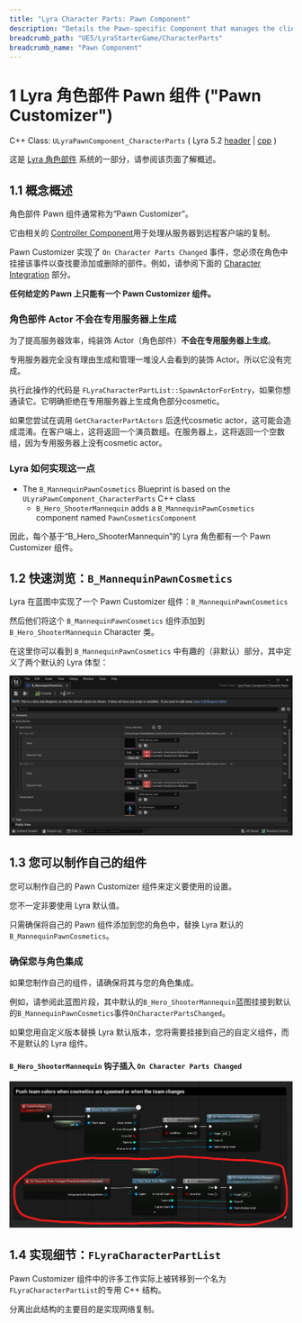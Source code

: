 ```yaml
---
title: "Lyra Character Parts: Pawn Component"
description: "Details the Pawn-specific Component that manages the client-side cosmetics of the Lyra Character Parts system"
breadcrumb_path: "UE5/LyraStarterGame/CharacterParts"
breadcrumb_name: "Pawn Component"
---
```


# 1 Lyra 角色部件 Pawn 组件 ("Pawn Customizer")

C++ Class: `ULyraPawnComponent_CharacterParts`
( Lyra 5.2
 [header](https://github.com/EpicGames/UnrealEngine/blob/5.2/Samples/Games/Lyra/Source/LyraGame/Cosmetics/LyraPawnComponent_CharacterParts.h)
|
 [cpp](https://github.com/EpicGames/UnrealEngine/blob/5.2/Samples/Games/Lyra/Source/LyraGame/Cosmetics/LyraPawnComponent_CharacterParts.cpp)
)

这是 [Lyra 角色部件](/UE5/LyraStarterGame/CharacterParts/) 系统的一部分，请参阅该页面了解概述。

## 1.1 概念概述

角色部件 Pawn 组件通常称为“Pawn Customizer”。

它由相关的 [Controller Component](./ControllerComponent)用于处理从服务器到远程客户端的复制。

Pawn Customizer 实现了 `On Character Parts Changed` 事件，您必须在角色中挂接该事件以查找要添加或删除的部件。例如，请参阅下面的 [Character Integration](#CharacterIntegration)
部分。

**任何给定的 Pawn 上只能有一个 Pawn Customizer 组件。**

### 角色部件 Actor 不会在专用服务器上生成

为了提高服务器效率，纯装饰 Actor（角色部件）**不会在专用服务器上生成**。

专用服务器完全没有理由生成和管理一堆没人会看到的装饰 Actor。所以它没有完成。

执行此操作的代码是 `FLyraCharacterPartList::SpawnActorForEntry`，如果你想通读它。它明确拒绝在专用服务器上生成角色部分cosmetic。

如果您尝试在调用 `GetCharacterPartActors` 后迭代cosmetic actor，这可能会造成混淆。在客户端上，这将返回一个演员数组。在服务器上，这将返回一个空数组，因为专用服务器上没有cosmetic actor。

### Lyra 如何实现这一点

- The `B_MannequinPawnCosmetics` Blueprint is based on the `ULyraPawnComponent_CharacterParts` C++ class
    - `B_Hero_ShooterMannequin` adds a `B_MannequinPawnCosmetics` component named `PawnCosmeticsComponent`

因此，每个基于“B_Hero_ShooterMannequin”的 Lyra 角色都有一个 Pawn Customizer 组件。

## 1.2 快速浏览：`B_MannequinPawnCosmetics`

Lyra 在蓝图中实现了一个 Pawn Customizer 组件：`B_MannequinPawnCosmetics`

然后他们将这个 `B_MannequinPawnCosmetics` 组件添加到 `B_Hero_ShooterMannequin` Character 类。

在这里你可以看到 `B_MannequinPawnCosmetics` 中有趣的（非默认）部分，其中定义了两个默认的 Lyra 体型：

[![B_MannequinPawnCosmetics](./screenshots/B_MannequinPawnCosmetics.png)](./screenshots/B_MannequinPawnCosmetics.png)

## 1.3 您可以制作自己的组件

您可以制作自己的 Pawn Customizer 组件来定义要使用的设置。

您不一定非要使用 Lyra 默认值。

只需确保将自己的 Pawn 组件添加到您的角色中，替换 Lyra 默认的`B_MannequinPawnCosmetics`。

<a id='CharacterIntegration'></a>
### 确保您与角色集成

如果您制作自己的组件，请确保将其与您的角色集成。

例如，请参阅此蓝图片段，其中默认的`B_Hero_ShooterMannequin`蓝图挂接到默认的`B_MannequinPawnCosmetics`事件`OnCharacterPartsChanged`。

如果您用自定义版本替换 Lyra 默认版本，您将需要挂接到自己的自定义组件，而不是默认的 Lyra 组件。

#### `B_Hero_ShooterMannequin` 钩子插入 `On Character Parts Changed`

[![OnCharacterPartsChanged](./screenshots/B_Hero_ShooterMannequin__OnCharacterPartsChanged.png)](./screenshots/B_Hero_ShooterMannequin__OnCharacterPartsChanged.png)

## 1.4 实现细节：`FLyraCharacterPartList`

Pawn Customizer 组件中的许多工作实际上被转移到一个名为`FLyraCharacterPartList`的专用 C++ 结构。

分离出此结构的主要目的是实现网络复制。